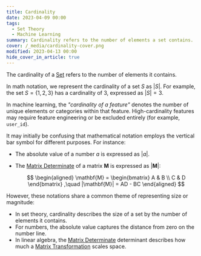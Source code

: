 ```yaml
---
title: Cardinality
date: 2023-04-09 00:00
tags:
  - Set Theory
  - Machine Learning
summary: Cardinality refers to the number of elements a set contains.
cover: /_media/cardinality-cover.png
modified: 2023-04-13 00:00
hide_cover_in_article: true
---
```


The cardinality of a [Set](set.md) refers to the number of elements it contains.

In math notation, we represent the cardinality of a set $S$ as $|S|$. For example, the set $S = \{1, 2, 3\}$ has a cardinality of 3, expressed as $|S| = 3$.

In machine learning, the *"cardinality of a feature"* denotes the number of unique elements or categories within that feature. High-cardinality features may require feature engineering or be excluded entirely (for example, `user_id`).

It may initially be confusing that mathematical notation employs the vertical bar symbol for different purposes. For instance:

* The absolute value of a number $a$ is expressed as $|a|$.
* The [Matrix Determinate](matrix-determinate.md) of a matrix $\mathbf{M}$ is expressed as $|\mathbf{M}|$:

    $$
    \begin{aligned}
    \mathbf{M} = \begin{bmatrix}
    A & B \\
    C & D
    \end{bmatrix}
    ,\quad
    |\mathbf{M}| = AD - BC
    \end{aligned}
    $$

However, these notations share a common theme of representing size or magnitude:

* In set theory, cardinality describes the size of a set by the number of elements it contains.
* For numbers, the absolute value captures the distance from zero on the number line.
* In linear algebra, the [Matrix Determinate](matrix-determinate.md) determinant describes how much a [Matrix Transformation](matrix-transformation.md) scales space.